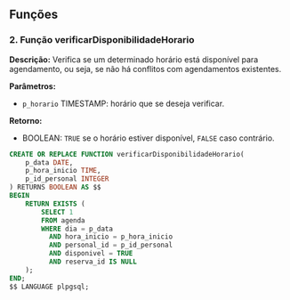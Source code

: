 ## Funções

### 2. Função verificarDisponibilidadeHorario
**Descrição:**
Verifica se um determinado horário está disponível para agendamento, ou seja, se não há conflitos com agendamentos existentes.

**Parâmetros:**
- `p_horario` TIMESTAMP: horário que se deseja verificar.

**Retorno:**
- BOOLEAN: `TRUE` se o horário estiver disponível, `FALSE` caso contrário.

```sql
CREATE OR REPLACE FUNCTION verificarDisponibilidadeHorario(
    p_data DATE,
    p_hora_inicio TIME,
    p_id_personal INTEGER
) RETURNS BOOLEAN AS $$
BEGIN
    RETURN EXISTS (
        SELECT 1
        FROM agenda
        WHERE dia = p_data
          AND hora_inicio = p_hora_inicio
          AND personal_id = p_id_personal
          AND disponivel = TRUE
          AND reserva_id IS NULL
    );
END;
$$ LANGUAGE plpgsql;
